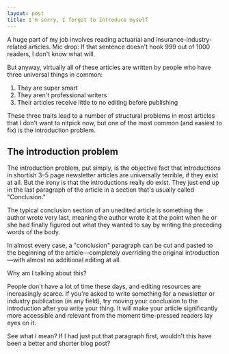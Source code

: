 ```yaml
---
layout: post
title: I'm sorry, I forgot to introduce myself
---
```


A huge part of my job involves reading actuarial and insurance-industry-related articles. Mic drop: If that sentence doesn't hook 999 out of 1000 readers, I don't know what will. 

But anyway, virtually all of these articles are written by people who have three universal things in common:

1. They are super smart
2. They aren't professional writers
3. Their articles receive little to no editing before publishing

These three traits lead to a number of structural problems in most articles that I don't want to nitpick now, but one of the most common (and easiest to fix) is the introduction problem. 

## The introduction problem

The introduction problem, put simply, is the objective fact that introductions in shortish 3–5 page newsletter articles are universally terrible, if they exist at all. But the irony is that the introductions really do exist. They just end up in the last paragraph of the article in a section that's usually called "Conclusion."

The typical conclusion section of an unedited article is something the author wrote very last, meaning the author wrote it at the point when he or she had finally figured out what they wanted to say by writing the preceding words of the body.

In almost every case, a "conclusion" paragraph can be cut and pasted to the beginning of the article—completely overriding the original introduction—with almost no additional editing at all.

Why am I talking about this?

People don't have a lot of time these days, and editing resources are increasingly scarce. If you're asked to write something for a newsletter or industry publication (in any field), try moving your conclusion to the introduction after you write your thing. It will make your article significantly more accessible and relevant from the moment time-pressed readers lay eyes on it.

See what I mean? If I had just put that paragraph first, wouldn't this have been a better and shorter blog post?
